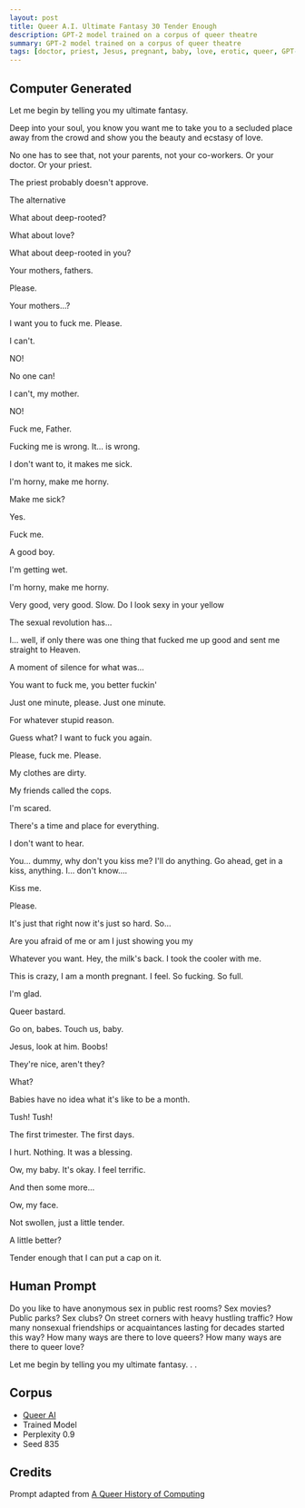 ```yaml
---
layout: post
title: Queer A.I. Ultimate Fantasy 30 Tender Enough
description: GPT-2 model trained on a corpus of queer theatre
summary: GPT-2 model trained on a corpus of queer theatre
tags: [doctor, priest, Jesus, pregnant, baby, love, erotic, queer, GPT-2, RunwayML]
---
```


## Computer Generated

Let me begin by telling you my ultimate fantasy.

Deep into your soul, you know you want me to take you to a secluded place away from the crowd and show you the beauty and ecstasy of love.

No one has to see that, not your parents, not your co-workers. Or your doctor. Or your priest.

The priest probably doesn't approve.

The alternative

What about deep-rooted?

What about love?

What about deep-rooted in you?

Your mothers, fathers.

Please.

Your mothers...?

I want you to fuck me. Please.

I can't.

NO!

No one can!

I can't, my mother.

NO!

Fuck me, Father.

Fucking me is wrong. It... is wrong.

I don't want to, it makes me sick.

I'm horny, make me horny.

Make me sick?

Yes.

Fuck me.

A good boy.

I'm getting wet.

I'm horny, make me horny.

Very good, very good. Slow. Do I look sexy in your yellow

The sexual revolution has...

I... well, if only there was one thing that fucked me up good and sent me straight to Heaven.

A moment of silence for what was...

You want to fuck me, you better fuckin'

Just one minute, please. Just one minute.

For whatever stupid reason.

Guess what? I want to fuck you again.

Please, fuck me. Please.

My clothes are dirty.

My friends called the cops.

I'm scared.

There's a time and place for everything.

I don't want to hear.

You... dummy, why don't you kiss me? I'll do anything. Go ahead, get in a kiss, anything. I... don't know....

Kiss me.

Please.

It's just that right now it's just so hard. So...

Are you afraid of me or am I just showing you my

Whatever you want. Hey, the milk's back. I took the cooler with me.

This is crazy, I am a month pregnant. I feel. So fucking. So full.

I'm glad.

Queer bastard.

Go on, babes. Touch us, baby.

Jesus, look at him. Boobs!

They're nice, aren't they?

What?

Babies have no idea what it's like to be a month.

Tush! Tush!

The first trimester. The first days.

I hurt. Nothing. It was a blessing.

Ow, my baby. It's okay. I feel terrific.

And then some more...

Ow, my face.

Not swollen, just a little tender.

A little better?

Tender enough that I can put a cap on it.


## Human Prompt

Do you like to have anonymous sex in public rest rooms? Sex movies? Public parks? Sex clubs? On street corners with heavy hustling traffic? How many nonsexual friendships or acquaintances lasting for decades started this way? How many ways are there to love queers? How many ways are there to queer love?

Let me begin by telling you my ultimate fantasy. . .

## Corpus

- [Queer AI](/queerai)
- Trained Model
- Perplexity 0.9
- Seed 835

## Credits

Prompt adapted from [A Queer History of Computing](https://rhizome.org/editorial/2013/feb/19/queer-computing-1/)
